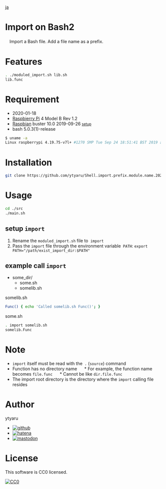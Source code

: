 [ja](./README.ja.md)

# Import on Bash2

　Import a Bash file. Add a file name as a prefix.

# Features

```sh
. ./moduled_import.sh lib.sh
lib.func
```

# Requirement

* <time datetime="2020-01-18T15:11:55+0900">2020-01-18</time>
* [Raspbierry Pi](https://ja.wikipedia.org/wiki/Raspberry_Pi) 4 Model B Rev 1.2
* [Raspbian](https://ja.wikipedia.org/wiki/Raspbian) buster 10.0 2019-09-26 <small>[setup](http://ytyaru.hatenablog.com/entry/2019/12/25/222222)</small>
* bash 5.0.3(1)-release

```sh
$ uname -a
Linux raspberrypi 4.19.75-v7l+ #1270 SMP Tue Sep 24 18:51:41 BST 2019 armv7l GNU/Linux
```

# Installation

```sh
git clone https://github.com/ytyaru/Shell.import.prefix.module.name.20200120000000
```

# Usage

```sh
cd ./src
./main.sh
```

## setup `import`

1. Rename the `moduled_import.sh` file to` import`
2. Pass the `import` file through the environment variable` PATH`: `export PATH="/path/exist_import_dir:$PATH"`

## example call `import`

* some_dir/
    * some.sh
    * somelib.sh

somelib.sh
```sh
Func() { echo 'Called somelib.sh Func()'; }
```

some.sh
```sh
. import somelib.sh
somelib.Func
```

# Note

* `import` itself must be read with the` .` (`source`) command
* Function has no directory name
     * For example, the function name becomes `file.func`
     * Cannot be like `dir.file.func`
* The import root directory is the directory where the `import` calling file resides

# Author

ytyaru

* [![github](http://www.google.com/s2/favicons?domain=github.com)](https://github.com/ytyaru "github")
* [![hatena](http://www.google.com/s2/favicons?domain=www.hatena.ne.jp)](http://ytyaru.hatenablog.com/ytyaru "hatena")
* [![mastodon](http://www.google.com/s2/favicons?domain=mstdn.jp)](https://mstdn.jp/web/accounts/233143 "mastdon")

# License

This software is CC0 licensed.

[![CC0](http://i.creativecommons.org/p/zero/1.0/88x31.png "CC0")](http://creativecommons.org/publicdomain/zero/1.0/deed.en)

